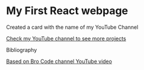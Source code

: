 # My First React webpage

Created a card with the name of my YouTube Channel

[Check my YouTube channel to see more projects](https://www.youtube.com/channel/UCVuJaUKVb2Yoc9pOV2pabIA)

Bibliography

[Based on Bro Code channel YouTube video](https://www.youtube.com/watch?v=CgkZ7MvWUAA)
